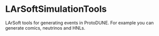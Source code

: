 # LArSoftSimulationTools
LArSoft tools for generating events in ProtoDUNE. For example you can generate comics, neutrinos and HNLs.
